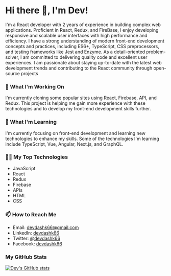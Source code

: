 # Hi there 👋, I'm Dev!

I'm a React developer with 2 years of experience in building complex web applications. Proficient in React, Redux, and FireBase, I enjoy developing responsive and scalable user interfaces with high performance and efficiency. I have a strong understanding of modern front-end development concepts and practices, including ES6+, TypeScript, CSS preprocessors, and testing frameworks like Jest and Enzyme. As a detail-oriented problem-solver, I am committed to delivering quality code and excellent user experiences. I am passionate about staying up-to-date with the latest web development trends and contributing to the React community through open-source projects

### 🔭 What I'm Working On

I'm currently cloning some popular sites using React, Firebase, API, and Redux. This project is helping me gain more experience with these technologies and to develop my front-end development skills further.

### 🌱 What I'm Learning

I'm currently focusing on front-end development and learning new technologies to enhance my skills. Some of the technologies I'm learning include TypeScript, Vue, Angular, Next.js, and GraphQL.

### 👨‍💻 My Top Technologies

- JavaScript
- React
- Redux
- Firebase
- APIs
- HTML
- CSS

### 📫 How to Reach Me

- Email: devdashk66@gmail.com
- LinkedIn: [devdashk66](https://www.linkedin.com/in/devdashk66/)
- Twitter: [@devdashk66](https://twitter.com/devdashk66)
- Facebook: [devdashk66](https://www.facebook.com/devdashk66/)


### My GitHub Stats

[![Dev's GitHub stats](https://github-readme-stats.vercel.app/api?username=devdashk66&count_private=true&show_icons=true&theme=radical)](https://github.com/devdashk66)
